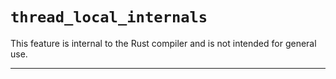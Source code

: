 # `thread_local_internals`

This feature is internal to the Rust compiler and is not intended for general use.

------------------------
